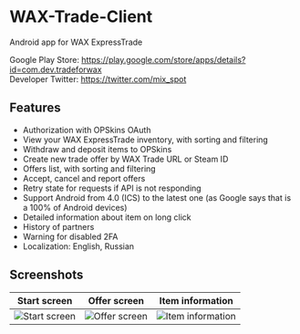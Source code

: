 # WAX-Trade-Client  
Android app for WAX ExpressTrade  
  
Google Play Store: https://play.google.com/store/apps/details?id=com.dev.tradeforwax  
Developer Twitter: https://twitter.com/mix_spot

## Features

- Authorization with OPSkins OAuth
- View your WAX ExpressTrade inventory, with sorting and filtering
- Withdraw and deposit items to OPSkins 
- Create new trade offer by WAX Trade URL or Steam ID
- Offers list, with sorting and filtering
- Accept, cancel and report offers
- Retry state for requests if API is not responding
- Support Android from 4.0 (ICS) to the latest one (as Google says that is a 100% of Android devices)
- Detailed information about item on long click
- History of partners
- Warning for disabled 2FA 
- Localization: English, Russian

## Screenshots

Start screen  |  Offer screen            |  Item information
:-------------------------:|:-------------------------:|:-------------------------:
![Start screen](https://i.imgur.com/5doPXIB.jpg) | ![Offer screen](https://i.imgur.com/e7ACLuW.jpg) | ![Item information](https://i.imgur.com/7IKoUkY.png)
